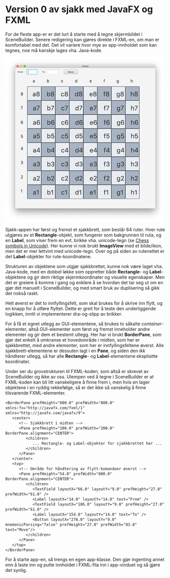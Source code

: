 # Version 0 av sjakk med JavaFX og FXML

For de fleste app-er er det lurt å starte med å tegne skjermbildet i SceneBuilder. Senere redigering kan gjøres direkte i FXML-en, om man er komfortabel med det. Det vil variere hvor mye av app-innholdet som kan tegnes, noe må kanskje lages vha. Java-kode.

<img src="Chess.png" title="Skjermbilde" width="600"/>

Sjakk-appen har først og fremst et sjakkbrett, som består 64 ruter. Hver rute utgjøres av et **Rectangle**-objekt, som fungerer som bakgrunnen til ruta, og en **Label**, som viser frem en evt. brikke vha. unicode-tegn (se [Chess symbols in Unicode](https://en.wikipedia.org/wiki/Chess_symbols_in_Unicode)). Her kunne vi nok brukt **ImageView** med et bilde/ikon, men det er mer lettvint med unicode-tegn. Over og på siden av rutenettet er det **Label**-objekter for rute-koordinatene.

Strukturen av objektene som utgjør sjakkbrettet, kunne nok være laget vha. Java-kode, med en dobbel løkke som oppretter både **Rectangle**- og **Label**-objektene og gir dem riktige skjermkoordinater og visuelle egenskaper. Men det er greiere å komme i gang og enklere å se hvordan det tar seg ut om en gjør det manuelt i SceneBuilder, og med smart bruk av duplisering så gikk det nokså raskt.

Helt øverst er det to innfyllingsfelt, som skal brukes for å skrive inn flytt, og en knapp for å utføre flyttet. Dette er greit for å teste den underliggende logikken, inntil vi implementerer dra-og-slipp av brikker.

For å få et egnet utlegg av GUI-elementene, så brukes to såkalte *container*-elementer, altså GUI-elementer som først og fremst inneholder andre elementer og gir dem et bestemt utlegg. Her har vi brukt **BorderPane**, som gjør det enkelt å omkranse et hovedområde i midten, som her er sjakkbrettet, med andre elementer, som her er innfyllingsfeltene øverst. Alle sjakkbrett-elementene er dessuten lagt i en **Pane**, og siden den *ikk* håndterer utlegg, så har alle **Rectangle**- og **Label**-elementene eksplisitte  koordinater.

Under ser du grovstrukturen til FXML-koden, som altså er skrevet av SceneBuilder og ikke av oss. Ulempen ved å tegne i SceneBuilder er at FXML-koden kan bli litt vanskeligere å finne frem i, men hvis en lager objektene i en ryddig rekkefølge, så er det ikke så vanskelig å finne tilsvarende FXML-elementer.

```fxml
<BorderPane prefHeight="800.0" prefWidth="800.0" xmlns:fx="http://javafx.com/fxml/1" xmlns="http://javafx.com/javafx/9">
   <center>
      <!-- Sjakkbrett i midten -->
      <Pane prefHeight="200.0" prefWidth="200.0" BorderPane.alignment="CENTER">
         <children>
            ... Rectangle- og Label-objekter for sjakkbrettet her ...
         </children>
      </Pane>
   </center>
   <top>
      <!-- Område for håndtering av flytt-komandoer øverst -->
      <Pane prefHeight="54.0" prefWidth="800.0" BorderPane.alignment="CENTER">
         <children>
            <TextField layoutX="66.0" layoutY="9.0" prefHeight="27.0" prefWidth="61.0" />
            <Label layoutX="14.0" layoutY="14.0" text="From" />
            <TextField layoutX="186.0" layoutY="9.0" prefHeight="27.0" prefWidth="61.0" />
            <Label layoutX="154.0" layoutY="14.0" text="To" />
            <Button layoutX="276.0" layoutY="9.0" mnemonicParsing="false" prefHeight="27.0" prefWidth="83.0" text="Move"/>
         </children>
      </Pane>
   </top>
</BorderPane>

```

For å starte app-en, så trengs en egen app-klasse. Den gjør ingenting annet enn å laste inn og putte innholdet i FXML-fila inn i app-vinduet og så gjøre det synlig.
